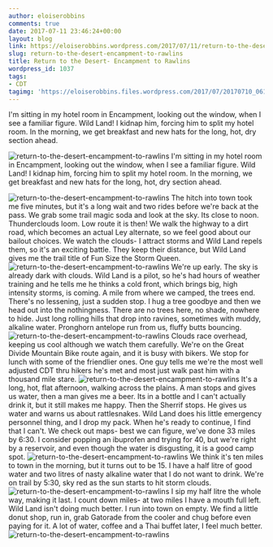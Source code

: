 ```yaml
---
author: eloiserobbins
comments: true
date: 2017-07-11 23:46:24+00:00
layout: blog
link: https://eloiserobbins.wordpress.com/2017/07/11/return-to-the-desert-encampment-to-rawlins/
slug: return-to-the-desert-encampment-to-rawlins
title: Return to the Desert- Encampment to Rawlins
wordpress_id: 1037
tags:
- CDT
tagimg: 'https://eloiserobbins.files.wordpress.com/2017/07/20170710_061745.jpg'
---
```


I'm sitting in my hotel room in Encampment, looking out the window, when I see a familiar figure. Wild Land! I kidnap him, forcing him to split my hotel room. In the morning, we get breakfast and new hats for the long, hot, dry section ahead.


![return-to-the-desert-encampment-to-rawlins](https://eloiserobbins.files.wordpress.com/2017/07/20170710_061745.jpg)
I'm sitting in my hotel room in Encampment, looking out the window, when I see a familiar figure. Wild Land! I kidnap him, forcing him to split my hotel room. In the morning, we get breakfast and new hats for the long, hot, dry section ahead.

![return-to-the-desert-encampment-to-rawlins](https://eloiserobbins.files.wordpress.com/2017/07/20170710_063946.jpg)
The hitch into town took me five minutes, but it's a long wait and two rides before we're back at the pass. We grab some trail magic soda and look at the sky.  Its close to noon. Thunderclouds loom. Low route it is then! We walk the highway to a dirt road, which becomes an actual Ley alternate, so we feel good about our bailout choices. We watch the clouds- I attract storms and Wild Land repels them, so it's an exciting battle. They keep their distance, but Wild Land gives me the trail title of Fun Size the Storm Queen. 
![return-to-the-desert-encampment-to-rawlins](https://eloiserobbins.files.wordpress.com/2017/07/20170710_082629.jpg)
We're up early. The sky is already dark with clouds. Wild Land is a pilot, so he's had hours of weather training and he tells me he thinks a cold front, which brings big, high intensity storms, is coming. A mile from where we camped, the trees end. There's no lessening, just a sudden stop. I hug a tree goodbye and then we head out into the nothingness. There are no trees here, no shade, nowhere to hide. Just long rolling hills that drop into ravines, sometimes with muddy, alkaline water. Pronghorn antelope run from us, fluffy butts bouncing.
![return-to-the-desert-encampment-to-rawlins](https://eloiserobbins.files.wordpress.com/2017/07/20170710_093812.jpg)
Clouds race overhead, keeping us cool although we watch them carefully.  We're on the Great Divide Mountain Bike route again, and it is busy with bikers. We stop for lunch with some of the friendlier ones. One guy tells me we're the most well adjusted CDT thru hikers he's met and most just walk past him with a thousand mile stare. 
![return-to-the-desert-encampment-to-rawlins](https://eloiserobbins.files.wordpress.com/2017/07/20170710_132401.jpg)
It's a long, hot, flat afternoon, walking across the plains. A man stops and gives us water, then a man gives me a beer. Its in a bottle and I can't actually drink it, but it still makes me happy. Then the Sherrif stops. He gives us water and warns us about rattlesnakes. Wild Land does his little emergency personnel thing, and I drop my pack. When he's ready to continue, I find that I can't. We check out maps- best we can figure, we've done 33 miles by 6:30. I consider popping an ibuprofen and trying for 40, but we're right by a reservoir, and even though the water is disgusting, it is a good camp spot.
![return-to-the-desert-encampment-to-rawlins](https://eloiserobbins.files.wordpress.com/2017/07/20170710_133037.jpg)
We think it's ten miles to town in the morning, but it turns out to be 15. I have a half litre of good water and two litres of nasty alkaline water that I do not want to drink. We're on trail by 5:30, sky red as the sun starts to hit storm clouds. 
![return-to-the-desert-encampment-to-rawlins](https://eloiserobbins.files.wordpress.com/2017/07/20170711_052854.jpg)
I sip my half litre the whole way, making it last. I count down miles- at two miles I have a mouth full left. Wild Land isn't doing much better. I run into town on empty. We find a little donut shop, run in, grab Gatorade from the cooler and chug before even paying for it. A lot of water, coffee and a Thai buffet later, I feel much better.
![return-to-the-desert-encampment-to-rawlins](https://eloiserobbins.files.wordpress.com/2017/07/20170710_170659.jpg)
